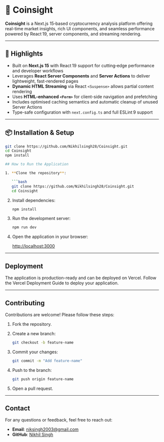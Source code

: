 # 🚀 Coinsight

**Coinsight** is a Next.js 15‑based cryptocurrency analysis platform offering real-time market insights, rich UI components, and seamless performance powered by React 19, server components, and streaming rendering.

---

## 🌟 Highlights

- Built on **Next.js 15** with React 19 support for cutting‑edge performance and developer workflows  
- Leverages **React Server Components** and **Server Actions** to deliver lightweight, fast-rendered pages  
- **Dynamic HTML Streaming** via React `<Suspense>` allows partial content rendering  
- Uses **HTML-enhanced `<Form>`** for client-side navigation and prefetching  
- Includes optimised caching semantics and automatic cleanup of unused Server Actions  
- Type-safe configuration with `next.config.ts` and full ESLint 9 support

---

## 📦 Installation & Setup

```bash
git clone https://github.com/Nikhilsingh28/Coinsight.git
cd Coinsight
npm install

## How to Run the Application

1. **Clone the repository**:

   ```bash
   git clone https://github.com/Nikhilsingh28/Coinsight.git
   cd Coinsight

   ```

2. Install dependencies:

   ```bash
   npm install
   ```

3. Run the development server:

   ```bash
   npm run dev
   ```

4. Open the application in your browser:

   [http://localhost:3000](http://localhost:3000)

---

## Deployment

The application is production-ready and can be deployed on Vercel. Follow the Vercel Deployment Guide to deploy your application.

---


## Contributing

Contributions are welcome! Please follow these steps:

1. Fork the repository.
2. Create a new branch:

   ```bash
   git checkout -b feature-name
   ```

3. Commit your changes:

   ```bash
   git commit -m "Add feature-name"
   ```

4. Push to the branch:

   ```bash
   git push origin feature-name
   ```

5. Open a pull request.

---

## Contact

For any questions or feedback, feel free to reach out:

- **Email**: niksingh2003@gmail.com
- **GitHub**: [Nikhil Singh](https://github.com/Nikhilsingh28/)